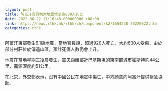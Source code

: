 ```yaml
---
layout: post
title: 阿富汗官員稱大地震增至逾900人死亡
date: 2022-06-22 17:16:48.000000000 +08:00
link: https://news.rthk.hk/rthk/ch/component/k2/1654238-20220622.htm
categories: rthk
---
```


阿富汗東部發生6.1級地震，當地官員說，超過920人死亡，大約600人受傷，由於部分村莊位於偏遠山區，預計死傷人數仍會上升。

地震在當地星期三凌晨發生，震央距離鄰近巴基斯坦的東南部城市霍斯特約44公里，震源深度約51公里。

在北京，外交部表示，沒有中國公民在地震中傷亡，中方願意向阿富汗提供緊急協助。
